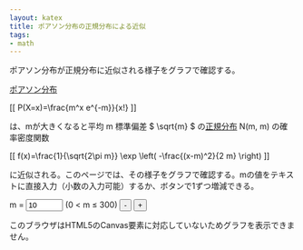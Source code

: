 ```yaml
---
layout: katex
title: ポアソン分布の正規分布による近似
tags:
- math
---
```

ポアソン分布が正規分布に近似される様子をグラフで確認する。

[ポアソン分布](https://ja.wikipedia.org/wiki/%E3%83%9D%E3%82%A2%E3%82%BD%E3%83%B3%E5%88%86%E5%B8%83)

[[ P(X=x)=\frac{m^x e^{-m}}{x!} ]]

は、mが大きくなると平均 m 標準偏差 $ \sqrt{m} $ の[正規分布](https://ja.wikipedia.org/wiki/%E6%AD%A3%E8%A6%8F%E5%88%86%E5%B8%83) N(m, m) の確率密度関数

[[ f(x)=\frac{1}{\sqrt{2\pi m}} \exp \left( -\frac{(x-m)^2}{2 m} \right) ]]

に近似される。このページでは、その様子をグラフで確認する。mの値をテキストに直接入力（小数の入力可能）するか、ボタンで1ずつ増減できる。

m = <input name="m" id="m" type="text" value="10" size="5" onkeyup="update()"> (0 < m &le; 300)
<input type="button" value="-" onclick="decM();">
<input type="button" value="+" onclick="incM();">

<!-- -------------------------------------------------------------------------------------------- -->
<canvas id="canvas" width="600" height="600">
このブラウザはHTML5のCanvas要素に対応していないためグラフを表示できません。
</canvas>
<script type="text/javascript">
// DrawCartesianGraph by Katsutoshi Seki
// https://sekika.github.io/2020/01/03/DrawCartesianGraph/
// MIT License

update();

function decM() {
  m = document.getElementById("m").value;
  m = parseInt(m)-1;
  if (m<1) {
    m = 1;
  }
  document.getElementById("m").value = m;
  update();
}

function incM() {
  m = document.getElementById("m").value;
  m = parseInt(m)+1;
  if (m>300) {
    m = 300;
  }
  document.getElementById("m").value = m;
  update();
}

function update() {
  // Get parameter
  m = document.getElementById("m").value;
  m = Number(m);
  if (isNaN(m)) {
      m = 1;
  }
  if (m>300) {
    m = 300;
    document.getElementById("m").value = m;
  }
  if (m<=0) {
    m = 1;
  }


// Initialize canvas
var c = document.getElementById('canvas');
var ctx = c.getContext('2d');
ctx.font = "20px serif"; // Font of the text
ctx.lineWidth = 1; // Line width
width = c.width; // Width of the canvas
height = c.height; // Height of the canvas

// Clear canvas
ctx.clearRect(0, 0, width, height);

// Set Cartesian coodinate system for the graph (GC)
// Origin of GC with respect to canvas coordinate
originX = 30;
originY = 570;
// Unit vector of GC with respect to canvas coordinate
maxX = m*2.5
if (maxX < 20) {
  maxX = 20;
}
unitX = Math.floor(500 / maxX);
if (unitX < 1) {
  unitX = 1;
}
maxNorm = 1/Math.sqrt(2*Math.PI*m);
unitY = -Math.floor(500 / maxNorm);
var coord = [originX, originY, unitX, unitY, width, height];

// Draw coordinates
// X Axis
ctx.strokeStyle = "black";
ctx.beginPath();
ctx.moveTo(0, originY);
ctx.lineTo(width-30, originY);
ctx.lineTo(width-45, originY-10);
ctx.moveTo(width-30, originY);
ctx.lineTo(width-45, originY+10);
ctx.strokeText("x", width-25, originY+5);

// Y Axis
ctx.moveTo(originX, height);
ctx.lineTo(originX, 30);
ctx.lineTo(originX-10, 45);
ctx.moveTo(originX, 30);
ctx.lineTo(originX+10, 45);
ctx.strokeText("y", originX-5, 20);

// Origin
ctx.strokeText("0", originX-15, originY+20);
ctx.stroke();

// Legend
legendX = 360
legendY = 120
ctx.beginPath();
ctx.fillStyle = "red";
ctx.arc(legendX+15, legendY, 4, 0, Math.PI*2);
ctx.fill();
ctx.fillStyle = "black";
ctx.fillText("ポアソン分布", legendX + 40, legendY + 5);
ctx.beginPath();
ctx.strokeStyle = "blue";
ctx.moveTo(legendX, legendY+30);
ctx.lineTo(legendX+30, legendY+30);
ctx.stroke();
ctx.fillText("正規分布", legendX + 40, legendY + 35);
  
// Draw graphs
if (m > 0) {
  plotint(poisson, ctx, coord, "red");
  draw(normDist, ctx, coord, "blue");
}
}

// Define functions to draw
function poisson(k){
  if (k < 100) {
    return Math.pow(m,k)*Math.pow(Math.E,-m)/factorial(k);
  }
  logP = k * Math.log(m) - m - logfact(k);
  return Math.pow(Math.E, logP);
}

function factorial(n) {
  if (n < 2) {
    return 1;
  } else {
    return n * factorial(n-1);
  }
}

function logfact(n) {
  if (n < 2) {
    return 0;
  } else {
    return Math.log(n) + logfact(n-1);
  }
}

function normDist(x) {
  return Math.pow(Math.E, -(x-m)*(x-m) / (2*m)) * maxNorm;
}

// Draw a graph
function draw(func, ctx, coord, color){
  originX = coord[0];
  originY = coord[1];
  unitX = coord[2];
  unitY = coord[3];
  width = coord[4];
  height = coord[5];
  ctx.strokeStyle = color;
  ctx.beginPath();
  first = true;
  for (pixX = 0; pixX < width-30; pixX++) {
     x = (pixX-originX) / unitX;
     y = func(x);
     pixY = originY + unitY * y
     if (pixY >= 35 && pixY <= height) {
        if (first) {
           ctx.moveTo(pixX, pixY);
           first = false;
        } else {
           ctx.lineTo(pixX, pixY);
        }
     } else {
        first = true;
     }
  }
  ctx.stroke();
}

function plotint(func, ctx, coord, color){
  originX = coord[0];
  originY = coord[1];
  unitX = coord[2];
  unitY = coord[3];
  width = coord[4];
  height = coord[5];
  ctx.beginPath();
  for (x = 0; x*unitX < width-originX-30; x++) {
     y = func(x);
     pixX = originX + unitX * x
     pixY = originY + unitY * y
     if (pixY >= 35 && pixY <= height) {
         ctx.beginPath();
         ctx.fillStyle = color;
         ctx.arc(pixX, pixY, 4, 0, Math.PI*2);
         ctx.fill();
     }
  }
  ctx.stroke();
}
</script>
<!-- -------------------------------------------------------------------------------------------- -->
